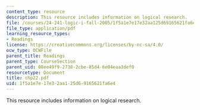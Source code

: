 ```yaml
---
content_type: resource
description: This resource includes information on logical research.
file: /courses/24-241-logic-i-fall-2005/1f5a1e7e17e32aa125d69165621fa6e4_chp22.pdf
file_type: application/pdf
learning_resource_types:
- Readings
license: https://creativecommons.org/licenses/by-nc-sa/4.0/
ocw_type: OCWFile
parent_title: Readings
parent_type: CourseSection
parent_uid: 08ee49f9-2738-2cbe-85d4-6e04eaa3def0
resourcetype: Document
title: chp22.pdf
uid: 1f5a1e7e-17e3-2aa1-25d6-9165621fa6e4
---
```

This resource includes information on logical research.